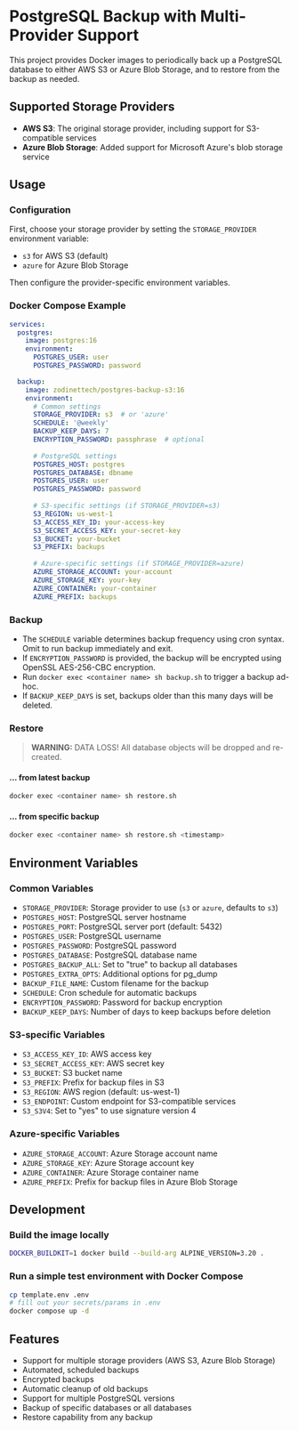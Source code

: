 # PostgreSQL Backup with Multi-Provider Support

This project provides Docker images to periodically back up a PostgreSQL database to either AWS S3 or Azure Blob Storage, and to restore from the backup as needed.

## Supported Storage Providers

- **AWS S3**: The original storage provider, including support for S3-compatible services
- **Azure Blob Storage**: Added support for Microsoft Azure's blob storage service

## Usage

### Configuration

First, choose your storage provider by setting the `STORAGE_PROVIDER` environment variable:
- `s3` for AWS S3 (default)
- `azure` for Azure Blob Storage

Then configure the provider-specific environment variables.

### Docker Compose Example

```yaml
services:
  postgres:
    image: postgres:16
    environment:
      POSTGRES_USER: user
      POSTGRES_PASSWORD: password

  backup:
    image: zodinettech/postgres-backup-s3:16
    environment:
      # Common settings
      STORAGE_PROVIDER: s3  # or 'azure'
      SCHEDULE: '@weekly'
      BACKUP_KEEP_DAYS: 7
      ENCRYPTION_PASSWORD: passphrase  # optional
      
      # PostgreSQL settings
      POSTGRES_HOST: postgres
      POSTGRES_DATABASE: dbname
      POSTGRES_USER: user
      POSTGRES_PASSWORD: password
      
      # S3-specific settings (if STORAGE_PROVIDER=s3)
      S3_REGION: us-west-1
      S3_ACCESS_KEY_ID: your-access-key
      S3_SECRET_ACCESS_KEY: your-secret-key
      S3_BUCKET: your-bucket
      S3_PREFIX: backups
      
      # Azure-specific settings (if STORAGE_PROVIDER=azure)
      AZURE_STORAGE_ACCOUNT: your-account
      AZURE_STORAGE_KEY: your-key
      AZURE_CONTAINER: your-container
      AZURE_PREFIX: backups
```

### Backup

- The `SCHEDULE` variable determines backup frequency using cron syntax. Omit to run backup immediately and exit.
- If `ENCRYPTION_PASSWORD` is provided, the backup will be encrypted using OpenSSL AES-256-CBC encryption.
- Run `docker exec <container name> sh backup.sh` to trigger a backup ad-hoc.
- If `BACKUP_KEEP_DAYS` is set, backups older than this many days will be deleted.

### Restore

> **WARNING:** DATA LOSS! All database objects will be dropped and re-created.

#### ... from latest backup
```sh
docker exec <container name> sh restore.sh
```

#### ... from specific backup
```sh
docker exec <container name> sh restore.sh <timestamp>
```

## Environment Variables

### Common Variables
- `STORAGE_PROVIDER`: Storage provider to use (`s3` or `azure`, defaults to `s3`)
- `POSTGRES_HOST`: PostgreSQL server hostname
- `POSTGRES_PORT`: PostgreSQL server port (default: 5432)
- `POSTGRES_USER`: PostgreSQL username
- `POSTGRES_PASSWORD`: PostgreSQL password
- `POSTGRES_DATABASE`: PostgreSQL database name
- `POSTGRES_BACKUP_ALL`: Set to "true" to backup all databases
- `POSTGRES_EXTRA_OPTS`: Additional options for pg_dump
- `BACKUP_FILE_NAME`: Custom filename for the backup
- `SCHEDULE`: Cron schedule for automatic backups
- `ENCRYPTION_PASSWORD`: Password for backup encryption
- `BACKUP_KEEP_DAYS`: Number of days to keep backups before deletion

### S3-specific Variables
- `S3_ACCESS_KEY_ID`: AWS access key
- `S3_SECRET_ACCESS_KEY`: AWS secret key
- `S3_BUCKET`: S3 bucket name
- `S3_PREFIX`: Prefix for backup files in S3
- `S3_REGION`: AWS region (default: us-west-1)
- `S3_ENDPOINT`: Custom endpoint for S3-compatible services
- `S3_S3V4`: Set to "yes" to use signature version 4

### Azure-specific Variables
- `AZURE_STORAGE_ACCOUNT`: Azure Storage account name
- `AZURE_STORAGE_KEY`: Azure Storage account key
- `AZURE_CONTAINER`: Azure Storage container name
- `AZURE_PREFIX`: Prefix for backup files in Azure Blob Storage

## Development

### Build the image locally

```sh
DOCKER_BUILDKIT=1 docker build --build-arg ALPINE_VERSION=3.20 .
```

### Run a simple test environment with Docker Compose

```sh
cp template.env .env
# fill out your secrets/params in .env
docker compose up -d
```

## Features

- Support for multiple storage providers (AWS S3, Azure Blob Storage)
- Automated, scheduled backups
- Encrypted backups
- Automatic cleanup of old backups
- Support for multiple PostgreSQL versions
- Backup of specific databases or all databases
- Restore capability from any backup